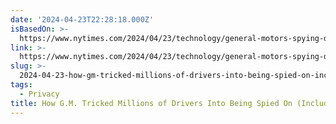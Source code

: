 ```yaml
---
date: '2024-04-23T22:28:18.000Z'
isBasedOn: >-
  https://www.nytimes.com/2024/04/23/technology/general-motors-spying-driver-data-consent.html
link: >-
  https://www.nytimes.com/2024/04/23/technology/general-motors-spying-driver-data-consent.html
slug: >-
  2024-04-23-how-gm-tricked-millions-of-drivers-into-being-spied-on-including-me-t
tags:
  - Privacy
title: How G.M. Tricked Millions of Drivers Into Being Spied On (Including Me) - T
---
```


